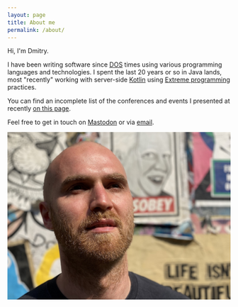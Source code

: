 ```yaml
---
layout: page
title: About me
permalink: /about/
---
```

Hi, I'm Dmitry.

I have been writing software since [DOS](https://en.wikipedia.org/wiki/DOS) times using various programming languages and technologies.
I spent the last 20 years or so in Java lands, most "recently" working with server-side [Kotlin](https://kotlinlang.org)
using [Extreme programming](https://en.wikipedia.org/wiki/Extreme_programming) practices.

You can find an incomplete list of the conferences and events I presented at recently [on this page](/public-speaking).
 
Feel free to get in touch on [Mastodon](https://mastodon.social/@dkandalov) or via [email](mailto:dmitry.kandalov@gmail.com).

![Dmitry](/assets/images/dmitry.jpg)
